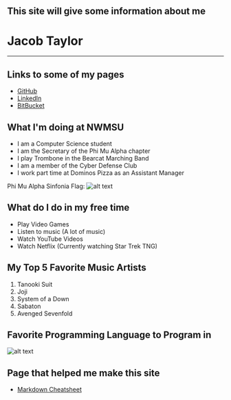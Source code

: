 This site will give some information about me
------
# Jacob Taylor
------

## Links to some of my pages
- [GitHub](https://github.com/JacobTaylorNWMSU)
- [LinkedIn](https://www.linkedin.com/in/jacob-taylor-4a5590149/)
- [BitBucket](https://bitbucket.org/%7Be8809c57-16c9-40c8-a35e-6394bc2c7dad%7D/)

## What I'm doing at NWMSU
- I am a Computer Science student
- I am the Secretary of the Phi Mu Alpha chapter
- I play Trombone in the Bearcat Marching Band
- I am a member of the Cyber Defense Club
- I work part time at Dominos Pizza as an Assistant Manager

Phi Mu Alpha Sinfonia Flag:
![alt text](https://d2g8igdw686xgo.cloudfront.net/32222454_1534524967885723_r.jpeg "Sinfonia")

## What do I do in my free time
- Play Video Games
- Listen to music (A lot of music)
- Watch YouTube Videos
- Watch Netflix (Currently watching Star Trek TNG)

## My Top 5 Favorite Music Artists
1. Tanooki Suit
1. Joji
1. System of a Down
1. Sabaton
1. Avenged Sevenfold

## Favorite Programming Language to Program in
![alt text](https://www.oracle.com/a/ocom/img/hp11-intl-java-logo.jpg "Java Img")

## Page that helped me make this site
- [Markdown Cheatsheet](https://github.com/adam-p/markdown-here/wiki/Markdown-Cheatsheet#links)
